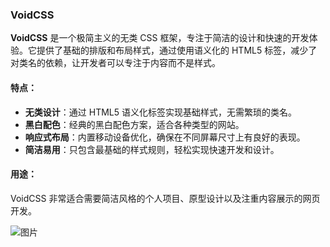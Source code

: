### VoidCSS

**VoidCSS** 是一个极简主义的无类 CSS 框架，专注于简洁的设计和快速的开发体验。它提供了基础的排版和布局样式，通过使用语义化的 HTML5 标签，减少了对类名的依赖，让开发者可以专注于内容而不是样式。

#### 特点：
- **无类设计**：通过 HTML5 语义化标签实现基础样式，无需繁琐的类名。
- **黑白配色**：经典的黑白配色方案，适合各种类型的网站。
- **响应式布局**：内置移动设备优化，确保在不同屏幕尺寸上有良好的表现。
- **简洁易用**：只包含最基础的样式规则，轻松实现快速开发和设计。

#### 用途：
VoidCSS 非常适合需要简洁风格的个人项目、原型设计以及注重内容展示的网页开发。

![图片](https://github.com/user-attachments/assets/73093325-b3b5-4a2e-a4b7-0a25fa358743)
